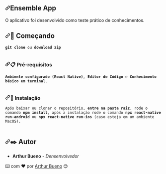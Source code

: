 <article class="markdown-body entry-content container-lg" itemprop="text">
  <h1>
    <a
      id="user-content-título-do-projeto"
      class="anchor"
      aria-hidden="true"
      href="#título-do-projeto"
      ><svg
        class="octicon octicon-link"
        viewBox="0 0 16 16"
        version="1.1"
        width="16"
        height="16"
        aria-hidden="true"
      >
        <path
          fill-rule="evenodd"
          d="M7.775 3.275a.75.75 0 001.06 1.06l1.25-1.25a2 2 0 112.83 2.83l-2.5 2.5a2 2 0 01-2.83 0 .75.75 0 00-1.06 1.06 3.5 3.5 0 004.95 0l2.5-2.5a3.5 3.5 0 00-4.95-4.95l-1.25 1.25zm-4.69 9.64a2 2 0 010-2.83l2.5-2.5a2 2 0 012.83 0 .75.75 0 001.06-1.06 3.5 3.5 0 00-4.95 0l-2.5 2.5a3.5 3.5 0 004.95 4.95l1.25-1.25a.75.75 0 00-1.06-1.06l-1.25 1.25a2 2 0 01-2.83 0z"
        ></path></svg></a
    >Ensemble App
  </h1>
  <p>O aplicativo foi desenvolvido como teste prático de conhecimentos.</p>
  <h2>
    <a
      id="user-content--começando"
      class="anchor"
      aria-hidden="true"
      href="#-começando"
      ><svg
        class="octicon octicon-link"
        viewBox="0 0 16 16"
        version="1.1"
        width="16"
        height="16"
        aria-hidden="true"
      >
        <path
          fill-rule="evenodd"
          d="M7.775 3.275a.75.75 0 001.06 1.06l1.25-1.25a2 2 0 112.83 2.83l-2.5 2.5a2 2 0 01-2.83 0 .75.75 0 00-1.06 1.06 3.5 3.5 0 004.95 0l2.5-2.5a3.5 3.5 0 00-4.95-4.95l-1.25 1.25zm-4.69 9.64a2 2 0 010-2.83l2.5-2.5a2 2 0 012.83 0 .75.75 0 001.06-1.06 3.5 3.5 0 00-4.95 0l-2.5 2.5a3.5 3.5 0 004.95 4.95l1.25-1.25a.75.75 0 00-1.06-1.06l-1.25 1.25a2 2 0 01-2.83 0z"
        ></path></svg></a
    ><g-emoji
      class="g-emoji"
      alias="rocket"
      fallback-src="https://github.githubassets.com/images/icons/emoji/unicode/1f680.png"
      >🚀</g-emoji
    >
    Começando
  </h2>
  <pre><code><strong>git clone</strong> ou <strong>download zip</strong>
  </code></pre>
  <h3>
    <a
      id="user-content--pré-requisitos"
      class="anchor"
      aria-hidden="true"
      href="#-pré-requisitos"
      ><svg
        class="octicon octicon-link"
        viewBox="0 0 16 16"
        version="1.1"
        width="16"
        height="16"
        aria-hidden="true"
      >
        <path
          fill-rule="evenodd"
          d="M7.775 3.275a.75.75 0 001.06 1.06l1.25-1.25a2 2 0 112.83 2.83l-2.5 2.5a2 2 0 01-2.83 0 .75.75 0 00-1.06 1.06 3.5 3.5 0 004.95 0l2.5-2.5a3.5 3.5 0 00-4.95-4.95l-1.25 1.25zm-4.69 9.64a2 2 0 010-2.83l2.5-2.5a2 2 0 012.83 0 .75.75 0 001.06-1.06 3.5 3.5 0 00-4.95 0l-2.5 2.5a3.5 3.5 0 004.95 4.95l1.25-1.25a.75.75 0 00-1.06-1.06l-1.25 1.25a2 2 0 01-2.83 0z"
        ></path></svg></a
    ><g-emoji
      class="g-emoji"
      alias="clipboard"
      fallback-src="https://github.githubassets.com/images/icons/emoji/unicode/1f4cb.png"
      >📋</g-emoji
    >
    Pré-requisitos
  </h3>
  <pre><code><strong>Ambiente configurado (React Native)</strong>, <strong>Editor de Código</strong> e <strong>Conhecimento básico em terminal</strong>.
  </code></pre>
  <h3>
    <a
      id="user-content--instalação"
      class="anchor"
      aria-hidden="true"
      href="#-instalação"
      ><svg
        class="octicon octicon-link"
        viewBox="0 0 16 16"
        version="1.1"
        width="16"
        height="16"
        aria-hidden="true"
      >
        <path
          fill-rule="evenodd"
          d="M7.775 3.275a.75.75 0 001.06 1.06l1.25-1.25a2 2 0 112.83 2.83l-2.5 2.5a2 2 0 01-2.83 0 .75.75 0 00-1.06 1.06 3.5 3.5 0 004.95 0l2.5-2.5a3.5 3.5 0 00-4.95-4.95l-1.25 1.25zm-4.69 9.64a2 2 0 010-2.83l2.5-2.5a2 2 0 012.83 0 .75.75 0 001.06-1.06 3.5 3.5 0 00-4.95 0l-2.5 2.5a3.5 3.5 0 004.95 4.95l1.25-1.25a.75.75 0 00-1.06-1.06l-1.25 1.25a2 2 0 01-2.83 0z"
        ></path></svg></a
    ><g-emoji
      class="g-emoji"
      alias="wrench"
      fallback-src="https://github.githubassets.com/images/icons/emoji/unicode/1f527.png"
      >🔧</g-emoji
    >
    Instalação
  </h3>
  <pre><code>Após baixar ou clonar o repositório, <strong>entre na pasta raiz</strong>, rode o comando <strong>npm install</strong>, após a instalação rode o comando <strong>npx react-native run-android</strong> ou <strong>npx react-native run-ios</strong> (caso esteja em um ambiente MacOS).
  </code></pre>
  <h2>
    <a
      id="user-content-️-autores"
      class="anchor"
      aria-hidden="true"
      href="#️-autores"
      ><svg
        class="octicon octicon-link"
        viewBox="0 0 16 16"
        version="1.1"
        width="16"
        height="16"
        aria-hidden="true"
      >
        <path
          fill-rule="evenodd"
          d="M7.775 3.275a.75.75 0 001.06 1.06l1.25-1.25a2 2 0 112.83 2.83l-2.5 2.5a2 2 0 01-2.83 0 .75.75 0 00-1.06 1.06 3.5 3.5 0 004.95 0l2.5-2.5a3.5 3.5 0 00-4.95-4.95l-1.25 1.25zm-4.69 9.64a2 2 0 010-2.83l2.5-2.5a2 2 0 012.83 0 .75.75 0 001.06-1.06 3.5 3.5 0 00-4.95 0l-2.5 2.5a3.5 3.5 0 004.95 4.95l1.25-1.25a.75.75 0 00-1.06-1.06l-1.25 1.25a2 2 0 01-2.83 0z"
        ></path></svg></a
    ><g-emoji
      class="g-emoji"
      alias="black_nib"
      fallback-src="https://github.githubassets.com/images/icons/emoji/unicode/2712.png"
      >✒️</g-emoji
    >
    Autor
  </h2>
  <ul>
    <li>
      <strong>Arthur Bueno</strong> - <em>Densenvolvedor</em>
    </li>
  </ul>
  <p>
    <g-emoji
      class="g-emoji"
      alias="keyboard"
      fallback-src="https://github.githubassets.com/images/icons/emoji/unicode/2328.png"
      >⌨️</g-emoji
    >
    com
    <g-emoji
      class="g-emoji"
      alias="heart"
      fallback-src="https://github.githubassets.com/images/icons/emoji/unicode/2764.png"
      >❤️</g-emoji
    >
    por <a href="https://github.com/devartwa">Arthur Bueno</a>
    <g-emoji
      class="g-emoji"
      alias="blush"
      fallback-src="https://github.githubassets.com/images/icons/emoji/unicode/1f60a.png"
      >😊</g-emoji
    >
  </p>
</article>
